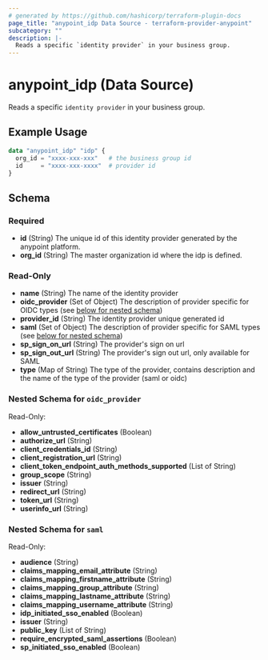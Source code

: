 ```yaml
---
# generated by https://github.com/hashicorp/terraform-plugin-docs
page_title: "anypoint_idp Data Source - terraform-provider-anypoint"
subcategory: ""
description: |-
  Reads a specific `identity provider` in your business group.
---
```


# anypoint_idp (Data Source)

Reads a specific `identity provider` in your business group.

## Example Usage

```terraform
data "anypoint_idp" "idp" {
  org_id = "xxxx-xxx-xxx"   # the business group id
  id     = "xxxx-xxx-xxxx"  # provider id
}
```

<!-- schema generated by tfplugindocs -->
## Schema

### Required

- **id** (String) The unique id of this identity provider generated by the anypoint platform.
- **org_id** (String) The master organization id where the idp is defined.

### Read-Only

- **name** (String) The name of the identity provider
- **oidc_provider** (Set of Object) The description of provider specific for OIDC types (see [below for nested schema](#nestedatt--oidc_provider))
- **provider_id** (String) The identity provider unique generated id
- **saml** (Set of Object) The description of provider specific for SAML types (see [below for nested schema](#nestedatt--saml))
- **sp_sign_on_url** (String) The provider's sign on url
- **sp_sign_out_url** (String) The provider's sign out url, only available for SAML
- **type** (Map of String) The type of the provider, contains description and the name of the type of the provider (saml or oidc)

<a id="nestedatt--oidc_provider"></a>
### Nested Schema for `oidc_provider`

Read-Only:

- **allow_untrusted_certificates** (Boolean)
- **authorize_url** (String)
- **client_credentials_id** (String)
- **client_registration_url** (String)
- **client_token_endpoint_auth_methods_supported** (List of String)
- **group_scope** (String)
- **issuer** (String)
- **redirect_url** (String)
- **token_url** (String)
- **userinfo_url** (String)


<a id="nestedatt--saml"></a>
### Nested Schema for `saml`

Read-Only:

- **audience** (String)
- **claims_mapping_email_attribute** (String)
- **claims_mapping_firstname_attribute** (String)
- **claims_mapping_group_attribute** (String)
- **claims_mapping_lastname_attribute** (String)
- **claims_mapping_username_attribute** (String)
- **idp_initiated_sso_enabled** (Boolean)
- **issuer** (String)
- **public_key** (List of String)
- **require_encrypted_saml_assertions** (Boolean)
- **sp_initiated_sso_enabled** (Boolean)



